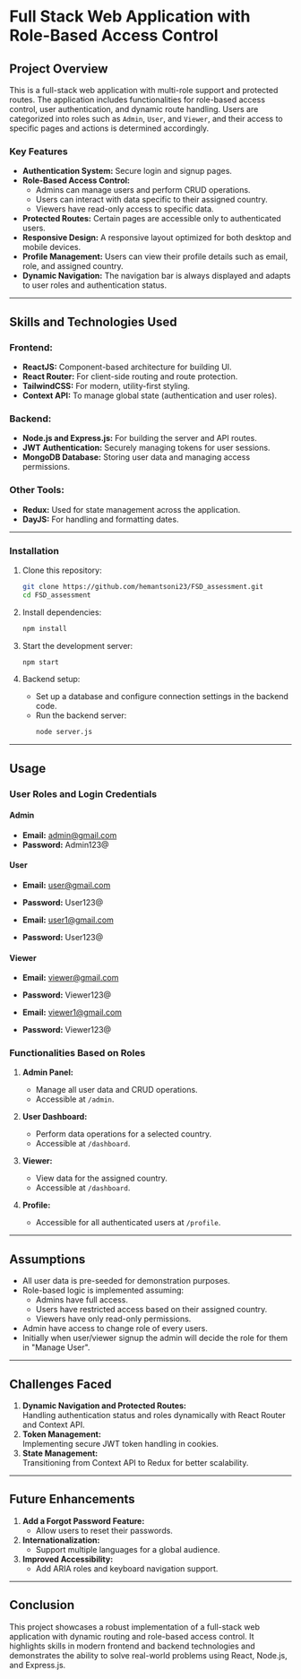# Full Stack Web Application with Role-Based Access Control

## Project Overview
This is a full-stack web application with multi-role support and protected routes. The application includes functionalities for role-based access control, user authentication, and dynamic route handling. Users are categorized into roles such as `Admin`, `User`, and `Viewer`, and their access to specific pages and actions is determined accordingly. 

### Key Features
- **Authentication System:** Secure login and signup pages.
- **Role-Based Access Control:**
  - Admins can manage users and perform CRUD operations.
  - Users can interact with data specific to their assigned country.
  - Viewers have read-only access to specific data.
- **Protected Routes:** Certain pages are accessible only to authenticated users.
- **Responsive Design:** A responsive layout optimized for both desktop and mobile devices.
- **Profile Management:** Users can view their profile details such as email, role, and assigned country.
- **Dynamic Navigation:** The navigation bar is always displayed and adapts to user roles and authentication status.

---

## Skills and Technologies Used
### Frontend:
- **ReactJS:** Component-based architecture for building UI.
- **React Router:** For client-side routing and route protection.
- **TailwindCSS:** For modern, utility-first styling.
- **Context API:** To manage global state (authentication and user roles).

### Backend:
- **Node.js and Express.js:** For building the server and API routes.
- **JWT Authentication:** Securely managing tokens for user sessions.
- **MongoDB Database:** Storing user data and managing access permissions.

### Other Tools:
- **Redux:** Used for state management across the application.
- **DayJS:** For handling and formatting dates.

---

### Installation
1. Clone this repository:
   ```bash
   git clone https://github.com/hemantsoni23/FSD_assessment.git
   cd FSD_assessment
    ```
2. Install dependencies:
   ```bash
   npm install
   ```

3. Start the development server:
   ```bash
   npm start
   ```

4. Backend setup:
   - Set up a database and configure connection settings in the backend code.
   - Run the backend server:
     ```bash
     node server.js
     ```

---

## Usage
### User Roles and Login Credentials
#### Admin
- **Email:** admin@gmail.com
- **Password:** Admin123@

#### User
- **Email:** user@gmail.com
- **Password:** User123@

- **Email:** user1@gmail.com
- **Password:** User123@

#### Viewer
- **Email:** viewer@gmail.com
- **Password:** Viewer123@

- **Email:** viewer1@gmail.com
- **Password:** Viewer123@

### Functionalities Based on Roles
1. **Admin Panel:**
   - Manage all user data and CRUD operations.
   - Accessible at `/admin`.

2. **User Dashboard:**
   - Perform data operations for a selected country.
   - Accessible at `/dashboard`.

3. **Viewer:**
   - View data for the assigned country.
   - Accessible at `/dashboard`.

4. **Profile:**
   - Accessible for all authenticated users at `/profile`.

---

## Assumptions
- All user data is pre-seeded for demonstration purposes.
- Role-based logic is implemented assuming:
  - Admins have full access.
  - Users have restricted access based on their assigned country.
  - Viewers have only read-only permissions.
- Admin have access to change role of every users.
- Initially when user/viewer signup the admin will decide the role for them in "Manage User".
---

## Challenges Faced
1. **Dynamic Navigation and Protected Routes:**  
   Handling authentication status and roles dynamically with React Router and Context API.
2. **Token Management:**  
   Implementing secure JWT token handling in cookies.
3. **State Management:**  
   Transitioning from Context API to Redux for better scalability.

---

## Future Enhancements
1. **Add a Forgot Password Feature:**
   - Allow users to reset their passwords.
2. **Internationalization:**
   - Support multiple languages for a global audience.
3. **Improved Accessibility:**
   - Add ARIA roles and keyboard navigation support.

---

## Conclusion
This project showcases a robust implementation of a full-stack web application with dynamic routing and role-based access control. It highlights skills in modern frontend and backend technologies and demonstrates the ability to solve real-world problems using React, Node.js, and Express.js.
